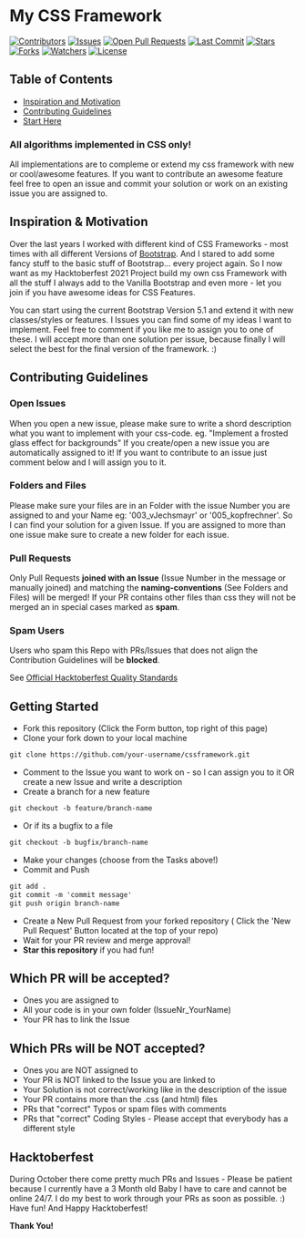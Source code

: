 # My CSS Framework

[![Contributors](https://img.shields.io/github/contributors/vJechsmayr/cssFramework)](https://github.com/vJechsmayr/cssFramework/graphs/contributors)
[![Issues](https://img.shields.io/github/issues/vJechsmayr/cssFramework)](https://github.com/vJechsmayr/cssFramework/issues)
[![Open Pull Requests](https://img.shields.io/github/issues-pr-raw/vJechsmayr/cssFramework)](https://github.com/vJechsmayr/cssFramework/pulls)
[![Last Commit](https://img.shields.io/github/last-commit/vJechsmayr/cssFramework)](https://github.com/vJechsmayr/cssFramework)
[![Stars](https://img.shields.io/github/stars/vJechsmayr/cssFramework)](https://github.com/vJechsmayr/cssFramework/stargazers)
[![Forks](https://img.shields.io/github/forks/vJechsmayr/cssFramework)](https://github.com/vJechsmayr/cssFramework/network/members)
[![Watchers](https://img.shields.io/github/watchers/vJechsmayr/cssFramework)](https://github.com/vJechsmayr/cssFramework/watchers)
[![License](https://img.shields.io/github/license/vJechsmayr/cssFramework)](https://github.com/vJechsmayr/cssFramework/blob/master/LICENSE)


## Table of Contents
* [Inspiration and Motivation](#inspiration)
* [Contributing Guidelines](#contributing-guidelines)
* [Start Here](#getting-started)




### All algorithms implemented in CSS only!
All implementations are to compleme or extend my css framework with new or cool/awesome features.
If you want to contribute an awesome feature feel free to open an issue and commit your solution or work on an existing issue you are assigned to.


## Inspiration & Motivation

Over the last years I worked with different kind of CSS Frameworks - most times with all different Versions of [Bootstrap](https://getbootstrap.com/).
And I stared to add some fancy stuff to the basic stuff of Bootstrap... every project again. 
So I now want as my Hacktoberfest 2021 Project build my own css Framework with all the stuff I always add to the Vanilla Bootstrap and even more - let you join if you have awesome ideas for CSS Features.

You can start using the current Bootstrap Version 5.1 and extend it with new classes/styles or features.
I Issues you can find some of my ideas I want to implement. Feel free to comment if you like me to assign you to one of these. I will accept more than one solution per issue, because finally I will select the best for the final version of the framework. :)

## Contributing Guidelines

### Open Issues
When you open a new issue, please make sure to write a shord description what you want to implement with your css-code.
eg. "Implement a frosted glass effect for backgrounds"
If you create/open a new issue you are automatically assigned to it!
If you want to contribute to an issue just comment below and I will assign you to it. 

 
### Folders and Files
Please make sure your files are in an Folder with the issue Number you are assigned to and your Name eg: '003_vJechsmayr' or '005_kopfrechner'.
So I can find your solution for a given Issue. If you are assigned to more than one issue make sure to create a new folder for each issue.


### Pull Requests
Only Pull Requests **joined with an Issue** (Issue Number in the message or manually joined) and matching the **naming-conventions** (See Folders and Files) will be merged!
If your PR contains other files than css they will not be merged an in special cases marked as **spam**.


### Spam Users
Users who spam this Repo with PRs/Issues that does not align the Contribution Guidelines will be **blocked**.

See [Official Hacktoberfest Quality Standards](https://hacktoberfest.digitalocean.com/resources/qualitystandards)

## Getting Started
* Fork this repository (Click the Form button, top right of this page)
* Clone your fork down to your local machine
```markdown
git clone https://github.com/your-username/cssframework.git
```
* Comment to the Issue you want to work on - so I can assign you to it OR create a new Issue and write a description 
* Create a branch for a new feature
```markdown
git checkout -b feature/branch-name
```
* Or if its a bugfix to a file
```markdown
git checkout -b bugfix/branch-name
```
* Make your changes (choose from the Tasks above!)
* Commit and Push
```markdown
git add .
git commit -m 'commit message'
git push origin branch-name
```
* Create a New Pull Request from your forked repository ( Click the 'New Pull Request' Button located at the top of your repo)
* Wait for your PR review and merge approval!
* __Star this repository__ if you had fun!

## Which PR will be accepted?
* Ones you are assigned to
* All your code is in your own folder (IssueNr_YourName)
* Your PR has to link the Issue

## Which PRs will be NOT accepted?
* Ones you are NOT assigned to
* Your PR is NOT linked to the Issue you are linked to
* Your Solution is not correct/working like in the description of the issue
* Your PR contains more than the .css (and html) files
* PRs that "correct" Typos or spam files with comments
* PRs that "correct" Coding Styles - Please accept that everybody has a different style

## Hacktoberfest
During October there come pretty much PRs and Issues - Please be patient because I currently have a 3 Month old Baby I have to care and cannot be online 24/7.
I do my best to work through your PRs as soon as possible. :)
Have fun! And Happy Hacktoberfest!


__Thank You!__ 

